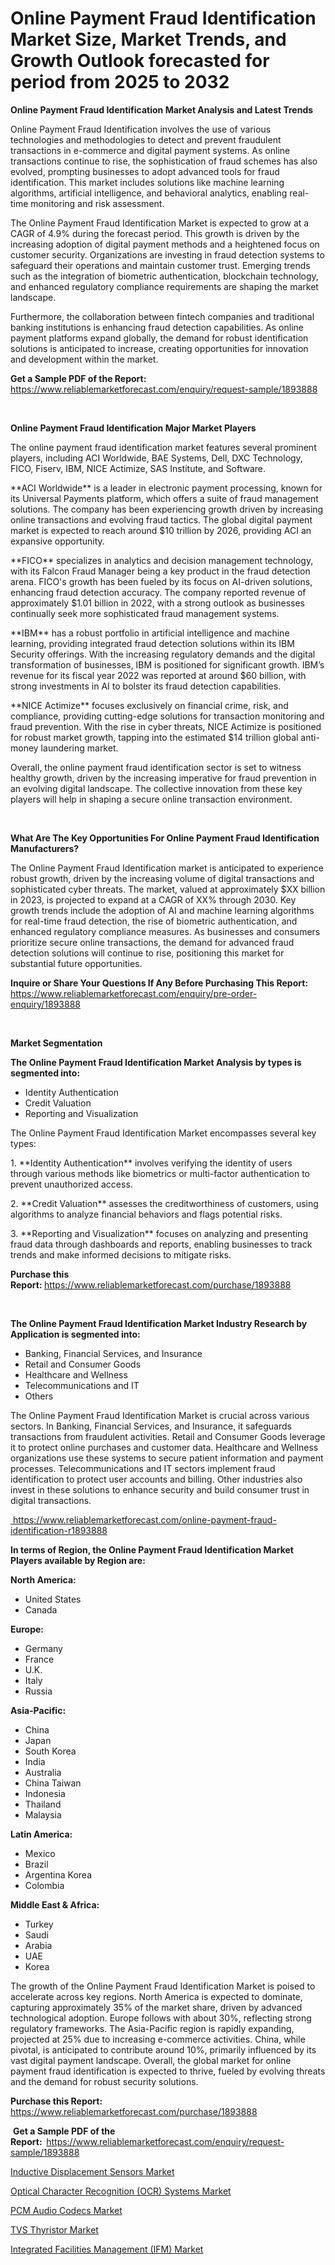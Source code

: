 <p><h1>Online Payment Fraud Identification Market Size, Market Trends, and Growth Outlook forecasted for period from 2025 to 2032</h1></p><p><strong>Online Payment Fraud Identification Market Analysis and Latest Trends</strong></p>
<p><p>Online Payment Fraud Identification involves the use of various technologies and methodologies to detect and prevent fraudulent transactions in e-commerce and digital payment systems. As online transactions continue to rise, the sophistication of fraud schemes has also evolved, prompting businesses to adopt advanced tools for fraud identification. This market includes solutions like machine learning algorithms, artificial intelligence, and behavioral analytics, enabling real-time monitoring and risk assessment.</p><p>The Online Payment Fraud Identification Market is expected to grow at a CAGR of 4.9% during the forecast period. This growth is driven by the increasing adoption of digital payment methods and a heightened focus on customer security. Organizations are investing in fraud detection systems to safeguard their operations and maintain customer trust. Emerging trends such as the integration of biometric authentication, blockchain technology, and enhanced regulatory compliance requirements are shaping the market landscape.</p><p>Furthermore, the collaboration between fintech companies and traditional banking institutions is enhancing fraud detection capabilities. As online payment platforms expand globally, the demand for robust identification solutions is anticipated to increase, creating opportunities for innovation and development within the market.</p></p>
<p><strong>Get a Sample PDF of the Report:&nbsp;</strong> <a href="https://www.reliablemarketforecast.com/enquiry/request-sample/1893888?utm_campaign=2011&utm_medium=2&utm_source=Github&utm_content=ia&utm_term=11032025&utm_id=online-payment-fraud-identification">https://www.reliablemarketforecast.com/enquiry/request-sample/1893888</a></p>
<p>&nbsp;</p>
<p><strong>Online Payment Fraud Identification Major Market Players</strong></p>
<p><p>The online payment fraud identification market features several prominent players, including ACI Worldwide, BAE Systems, Dell, DXC Technology, FICO, Fiserv, IBM, NICE Actimize, SAS Institute, and Software. </p><p>**ACI Worldwide** is a leader in electronic payment processing, known for its Universal Payments platform, which offers a suite of fraud management solutions. The company has been experiencing growth driven by increasing online transactions and evolving fraud tactics. The global digital payment market is expected to reach around $10 trillion by 2026, providing ACI an expansive opportunity.</p><p>**FICO** specializes in analytics and decision management technology, with its Falcon Fraud Manager being a key product in the fraud detection arena. FICO's growth has been fueled by its focus on AI-driven solutions, enhancing fraud detection accuracy. The company reported revenue of approximately $1.01 billion in 2022, with a strong outlook as businesses continually seek more sophisticated fraud management systems.</p><p>**IBM** has a robust portfolio in artificial intelligence and machine learning, providing integrated fraud detection solutions within its IBM Security offerings. With the increasing regulatory demands and the digital transformation of businesses, IBM is positioned for significant growth. IBM’s revenue for its fiscal year 2022 was reported at around $60 billion, with strong investments in AI to bolster its fraud detection capabilities.</p><p>**NICE Actimize** focuses exclusively on financial crime, risk, and compliance, providing cutting-edge solutions for transaction monitoring and fraud prevention. With the rise in cyber threats, NICE Actimize is positioned for robust market growth, tapping into the estimated $14 trillion global anti-money laundering market.</p><p>Overall, the online payment fraud identification sector is set to witness healthy growth, driven by the increasing imperative for fraud prevention in an evolving digital landscape. The collective innovation from these key players will help in shaping a secure online transaction environment.</p></p>
<p>&nbsp;</p>
<p><strong>What Are The Key Opportunities For Online Payment Fraud Identification Manufacturers?</strong></p>
<p><p>The Online Payment Fraud Identification market is anticipated to experience robust growth, driven by the increasing volume of digital transactions and sophisticated cyber threats. The market, valued at approximately $XX billion in 2023, is projected to expand at a CAGR of XX% through 2030. Key growth trends include the adoption of AI and machine learning algorithms for real-time fraud detection, the rise of biometric authentication, and enhanced regulatory compliance measures. As businesses and consumers prioritize secure online transactions, the demand for advanced fraud detection solutions will continue to rise, positioning this market for substantial future opportunities.</p></p>
<p><strong>Inquire or Share Your Questions If Any Before Purchasing This Report:</strong> <a href="https://www.reliablemarketforecast.com/enquiry/pre-order-enquiry/1893888?utm_campaign=2011&utm_medium=2&utm_source=Github&utm_content=ia&utm_term=11032025&utm_id=online-payment-fraud-identification">https://www.reliablemarketforecast.com/enquiry/pre-order-enquiry/1893888</a></p>
<p>&nbsp;</p>
<p><strong>Market Segmentation</strong></p>
<p><strong>The Online Payment Fraud Identification Market Analysis by types is segmented into:</strong></p>
<p><ul><li>Identity Authentication</li><li>Credit Valuation</li><li>Reporting and Visualization</li></ul></p>
<p><p>The Online Payment Fraud Identification Market encompasses several key types: </p><p>1. **Identity Authentication** involves verifying the identity of users through various methods like biometrics or multi-factor authentication to prevent unauthorized access.</p><p>  </p><p>2. **Credit Valuation** assesses the creditworthiness of customers, using algorithms to analyze financial behaviors and flags potential risks.</p><p>3. **Reporting and Visualization** focuses on analyzing and presenting fraud data through dashboards and reports, enabling businesses to track trends and make informed decisions to mitigate risks.</p></p>
<p><strong>Purchase this Report:&nbsp;</strong><a href="https://www.reliablemarketforecast.com/purchase/1893888?utm_campaign=2011&utm_medium=2&utm_source=Github&utm_content=ia&utm_term=11032025&utm_id=online-payment-fraud-identification">https://www.reliablemarketforecast.com/purchase/1893888</a></p>
<p>&nbsp;</p>
<p><strong>The Online Payment Fraud Identification Market Industry Research by Application is segmented into:</strong></p>
<p><ul><li>Banking, Financial Services, and Insurance</li><li>Retail and Consumer Goods</li><li>Healthcare and Wellness</li><li>Telecommunications and IT</li><li>Others</li></ul></p>
<p><p>The Online Payment Fraud Identification Market is crucial across various sectors. In Banking, Financial Services, and Insurance, it safeguards transactions from fraudulent activities. Retail and Consumer Goods leverage it to protect online purchases and customer data. Healthcare and Wellness organizations use these systems to secure patient information and payment processes. Telecommunications and IT sectors implement fraud identification to protect user accounts and billing. Other industries also invest in these solutions to enhance security and build consumer trust in digital transactions.</p></p>
<p><a href="https://www.reliablemarketforecast.com/online-payment-fraud-identification-r1893888?utm_campaign=2011&utm_medium=2&utm_source=Github&utm_content=ia&utm_term=11032025&utm_id=online-payment-fraud-identification">&nbsp;https://www.reliablemarketforecast.com/online-payment-fraud-identification-r1893888</a></p>
<p><strong>In terms of Region, the Online Payment Fraud Identification Market Players available by Region are:</strong></p>
<p>
    <p> <strong> North America: </strong>
        <ul>
            <li>United States</li>
            <li>Canada</li>
        </ul>
        </p> 
    <p> <strong> Europe: </strong>
        <ul>
            <li>Germany</li>
            <li>France</li>
            <li>U.K.</li>
            <li>Italy</li>
            <li>Russia</li>
        </ul>
        </p> 
    <p> <strong> Asia-Pacific: </strong>
        <ul>
            <li>China</li>
            <li>Japan</li>
            <li>South Korea</li>
            <li>India</li>
            <li>Australia</li>
            <li>China Taiwan</li>
            <li>Indonesia</li>
            <li>Thailand</li>
            <li>Malaysia</li>
        </ul>
        </p> 
    <p> <strong> Latin America: </strong>
        <ul>
            <li>Mexico</li>
            <li>Brazil</li>
            <li>Argentina Korea</li>
            <li>Colombia</li>
        </ul>
        </p> 
    <p> <strong> Middle East & Africa: </strong>
        <ul>
            <li>Turkey</li>
            <li>Saudi</li>
            <li>Arabia</li>
            <li>UAE</li>
            <li>Korea</li>
        </ul>
    </p>
    </p>
<p><p>The growth of the Online Payment Fraud Identification Market is poised to accelerate across key regions. North America is expected to dominate, capturing approximately 35% of the market share, driven by advanced technological adoption. Europe follows with about 30%, reflecting strong regulatory frameworks. The Asia-Pacific region is rapidly expanding, projected at 25% due to increasing e-commerce activities. China, while pivotal, is anticipated to contribute around 10%, primarily influenced by its vast digital payment landscape. Overall, the global market for online payment fraud identification is expected to thrive, fueled by evolving threats and the demand for robust security solutions.</p></p>
<p><strong>Purchase this Report: </strong><a href="https://www.reliablemarketforecast.com/purchase/1893888?utm_campaign=2011&utm_medium=2&utm_source=Github&utm_content=ia&utm_term=11032025&utm_id=online-payment-fraud-identification">https://www.reliablemarketforecast.com/purchase/1893888</a></p>
<p>&nbsp;<strong>Get a Sample PDF of the Report:&nbsp;&nbsp;</strong><a href="https://www.reliablemarketforecast.com/enquiry/request-sample/1893888?utm_campaign=2011&utm_medium=2&utm_source=Github&utm_content=ia&utm_term=11032025&utm_id=online-payment-fraud-identification">https://www.reliablemarketforecast.com/enquiry/request-sample/1893888</a></p>
<p><strong></strong></p>
<p><p><a href="https://www.linkedin.com/pulse/inductive-displacement-sensors-market-evolution-0zqie?utm_campaign=2011&utm_medium=2&utm_source=Github&utm_content=ia&utm_term=11032025&utm_id=online-payment-fraud-identification">Inductive Displacement Sensors Market</a></p><p><a href="https://github.com/maclarensidney/Market-Research-Report-List-1/blob/main/optical-character-recognition-ocr-systems-market.md?utm_campaign=2011&utm_medium=2&utm_source=Github&utm_content=ia&utm_term=11032025&utm_id=online-payment-fraud-identification">Optical Character Recognition (OCR) Systems Market</a></p><p><a href="https://www.linkedin.com/pulse/pcm-audio-codecs-market-analysis-size-dynamics-expected-growth-23x4f?utm_campaign=2011&utm_medium=2&utm_source=Github&utm_content=ia&utm_term=11032025&utm_id=online-payment-fraud-identification">PCM Audio Codecs Market</a></p><p><a href="https://www.linkedin.com/pulse/regulatory-landscape-its-influence-global-tvs-thyristor-market-2dqqe?utm_campaign=2011&utm_medium=2&utm_source=Github&utm_content=ia&utm_term=11032025&utm_id=online-payment-fraud-identification">TVS Thyristor Market</a></p><p><a href="https://github.com/DianaWilson796/Market-Research-Report-List-1/blob/main/integrated-facilities-management-ifm-market.md?utm_campaign=2011&utm_medium=2&utm_source=Github&utm_content=ia&utm_term=11032025&utm_id=online-payment-fraud-identification">Integrated Facilities Management (IFM) Market</a></p></p>